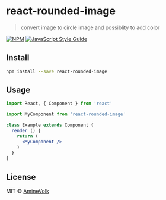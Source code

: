 # react-rounded-image

> convert image to circle image and possiblity to add color

[![NPM](https://img.shields.io/npm/v/react-rounded-image.svg)](https://www.npmjs.com/package/react-rounded-image) [![JavaScript Style Guide](https://img.shields.io/badge/code_style-standard-brightgreen.svg)](https://standardjs.com)

## Install

```bash
npm install --save react-rounded-image
```

## Usage

```jsx
import React, { Component } from 'react'

import MyComponent from 'react-rounded-image'

class Example extends Component {
  render () {
    return (
      <MyComponent />
    )
  }
}
```

## License

MIT © [AmineVolk](https://github.com/AmineVolk)
